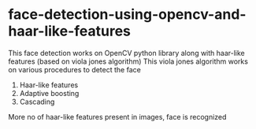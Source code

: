 # face-detection-using-opencv-and-haar-like-features
This face detection works on OpenCV python library along with haar-like features (based on viola jones algorithm)
This viola jones algorithm works on various procedures to detect the face
1. Haar-like features
2. Adaptive boosting 
3. Cascading

More no of haar-like features present in images, face is recognized

